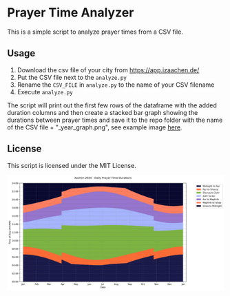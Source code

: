 # Prayer Time Analyzer

This is a simple script to analyze prayer times from a CSV file.

## Usage

1. Download the csv file of your city from https://app.izaachen.de/
2. Put the CSV file next to the `analyze.py`
3. Rename the `CSV_FILE` in `analyze.py` to the name of your CSV filename
4. Execute `analyze.py`

The script will print out the first few rows of the dataframe with the added duration columns and then create a stacked bar graph showing the durations between prayer times and save it to the repo folder with the name of the CSV file + "_year_graph.png", see example image [here](Aachen_2025_year_graph.png).

## License

This script is licensed under the MIT License.


![Aachen 2025 year graph](Aachen_2025_year_graph.png)
